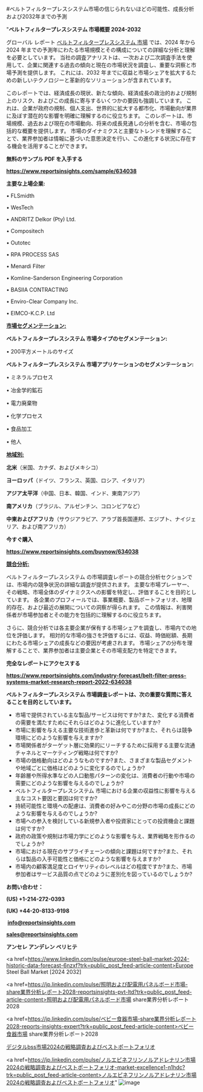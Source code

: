 #ベルトフィルタープレスシステム市場の信じられないほどの可能性、成長分析および2032年までの予測

"<strong>ベルトフィルタープレスシステム 市場概要 2024-2032</strong>

グローバル レポート <a href=https://www.reportsinsights.com/sample/634038>ベルトフィルタープレスシステム 市場</a> では、2024 年から 2024 年までの予測年にわたる市場規模とその構成についての詳細な分析と理解を必要としています。 当社の調査アナリストは、一次および二次調査手法を使用して、企業に関連する過去の傾向と現在の市場状況を調査し、重要な洞察と市場予測を提供します。 これには、2032 年までに収益と市場シェアを拡大​​するための新しいテクノロジーと革新的なソリューションが含まれています。

このレポートでは、経済成長の現状、新たな傾向、経済成長の政治的および規制上のリスク、およびこの成長に寄与するいくつかの要因も強調しています。 これは、企業が政府の規制、個人支出、世界的に拡大する都市化、市場動向が業界に及ぼす潜在的な影響を明確に理解するのに役立ちます。 このレポートは、市場規模、過去および現在の市場動向、将来の成長見通しの分析を含む、市場の包括的な概要を提供します。 市場のダイナミクスと主要なトレンドを理解することで、業界参加者は情報に基づいた意思決定を行い、この進化する状況に存在する機会を活用することができます。

<strong><b>無料のサンプル PDF を入手する</b></strong>

<a href=https://www.reportsinsights.com/sample/634038><strong><u>https://www.reportsinsights.com/sample/634038</u></strong></a>

<strong>主要な上場企業:</strong>

• FLSmidth

• WesTech

• ANDRITZ Delkor (Pty) Ltd.

• Compositech

• Outotec

• RPA PROCESS SAS

• Menardi Filter

• Komline-Sanderson Engineering Corporation

• BASIIA CONTRACTING

• Enviro-Clear Company Inc.

• EIMCO-K.C.P. Ltd

<strong><u>市場セグメンテーション</u></strong><strong><u>:</u></strong>

<strong>ベルトフィルタープレスシステム 市場タイプのセグメンテーション:</strong>

• 200平方メートルのサイズ

<strong>ベルトフィルタープレスシステム 市場アプリケーションのセグメンテーション:</strong>

• ミネラルプロセス

• 冶金学的鉱石

• 電力廃棄物

• 化学プロセス

• 食品加工

• 他人

<strong><u>地域別</u></strong><strong><u>:</u></strong>

<strong>北米</strong>（米国、カナダ、およびメキシコ）

<strong>ヨーロッパ</strong>（ドイツ、フランス、英国、ロシア、イタリア）

<strong>アジア太平洋</strong>（中国、日本、韓国、インド、東南アジア）

<strong>南アメリカ</strong>（ブラジル、アルゼンチン、コロンビアなど）

<strong>中東およびアフリカ</strong>（サウジアラビア、アラブ首長国連邦、エジプト、ナイジェリア、および南アフリカ）

<strong>今すぐ購入</strong>

<a href=https://www.reportsinsights.com/buynow/634038><strong><u>https://www.reportsinsights.com/buynow/634038</u></strong></a>

<strong><u>競合分析:</u></strong>

ベルトフィルタープレスシステム の市場調査レポートの競合分析セクションでは、市場内の競争状況の詳細な調査が提供されます。 主要な市場プレーヤー、その戦略、市場全体のダイナミクスへの影響を特定し、評価することを目的としています。 各企業のプロフィールでは、事業概要、製品ポートフォリオ、地理的存在、および最近の展開についての洞察が得られます。 この情報は、利害関係者が市場参加者とその能力を包括的に理解するのに役立ちます。

さらに、競合分析では各主要企業が保有する市場シェアを調査し、市場内での地位を評価します。 相対的な市場の強さを評価するには、収益、時価総額、長期にわたる市場シェアの成長などの要因が考慮されます。 市場シェアの分布を理解することで、業界参加者は主要企業とその市場支配力を特定できます。

<strong>完全なレポートにアクセスする</strong>

<a href=https://www.reportsinsights.com/industry-forecast/belt-filter-press-systems-market-research-report-2022-634038><strong><u><b>https://www.reportsinsights.com/industry-forecast/belt-filter-press-systems-market-research-report-2022-634038</b></u></strong></a>

<strong><b>ベルトフィルタープレスシステム 市場調査レポートは、次の重要な質問に答えることを目的としています。</b></strong>
<ul>
  <li>市場で提供されている主な製品/サービスは何ですか?また、変化する消費者の需要を満たすためにそれらはどのように進化していますか?</li>
  <li>市場に影響を与える主要な技術進歩と革新は何ですか?また、それらは競争環境にどのような影響を与えますか?</li>
  <li>市場関係者がターゲット層に効果的にリーチするために採用する主要な流通チャネルとマーケティング戦略は何ですか?</li>
  <li>市場の価格動向はどのようなものですか?また、さまざまな製品セグメントや地域ごとに価格はどのように変化するのでしょうか?</li>
  <li>年齢層や所得水準などの人口動態パターンの変化は、消費者の行動や市場の需要にどのような影響を与えるのでしょうか?</li>
  <li>ベルトフィルタープレスシステム 市場における企業の収益性に影響を与える主なコスト要因と要因は何ですか?</li>
  <li>持続可能性と環境への配慮は、消費者の好みやこの分野の市場の成長にどのような影響を与えるのでしょうか?</li>
  <li>市場への参入を検討している新規参入者や投資家にとっての投資機会と課題は何ですか?</li>
  <li>政府の政策や規制は市場力学にどのような影響を与え、業界戦略を形作るのでしょうか?</li>
  <li>市場における現在のサプライチェーンの傾向と課題は何ですか?また、それらは製品の入手可能性と価格にどのような影響を与えますか?</li>
  <li>市場内の顧客満足度とロイヤリティのレベルはどの程度ですか?また、市場参加者はサービス品質の点でどのように差別化を図っているのでしょうか?</li>
</ul>
<strong>お問い合わせ：</strong>

<strong>(US) +1-214-272-0393</strong>

<strong>(UK) +44-20-8133-9198</strong>

<strong> </strong><a href=info@reportsinsights.com><strong><u>info@reportsinsights.com</u></strong></a>

<a href=sales@reportsinsights.com><strong><u>sales@reportsinsights.com</u></strong></a>

<strong>アンセレ アンデレン ベリヒテ</strong>

<a href=https://www.linkedin.com/pulse/europe-steel-ball-market-2024-historic-data-forecast-6nzxf?trk=public_post_feed-article-content>Europe Steel Ball Market [2024 2032]</a>

<a href=https://jp.linkedin.com/pulse/照明および配電用パネルボード市場-share業界分析レポート2028-reportsinsights-pvt-ltd?trk=public_post_feed-article-content>照明および配電用パネルボード市場 share業界分析レポート2028</a>

<a href=https://jp.linkedin.com/pulse/ベビー食器市場-share業界分析レポート2028-reports-insights-expert?trk=public_post_feed-article-content>ベビー食器市場 share業界分析レポート2028</a>

<a href=https://www.linkedin.com/pulse/デジタルbss市場2024の戦略調査およびベストポートフォリオ-community-market-research-ozxzf/>デジタルbss市場2024の戦略調査およびベストポートフォリオ</a>

<a href=https://jp.linkedin.com/pulse/ノルエピネフリンノルアドレナリン市場2024の戦略調査およびベストポートフォリオ-market-excellence1-n1hdc?trk=public_post_feed-article-content>ノルエピネフリンノルアドレナリン市場2024の戦略調査およびベストポートフォリオ</a>"
![image](https://github.com/aanak123/RIMarketer1/assets/158471119/93947601-45a9-4163-ba69-967a4a164791)
